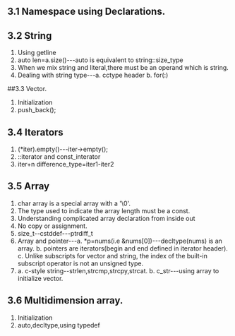 ## 3.1 Namespace using Declarations.

## 3.2 String
1. Using getline
2. auto len=a.size()---auto is equivalent to string::size_type
3. When we mix string and literal,there must be an operand which is string.
4. Dealing with string type---a. cctype header b. for(:)

##3.3 Vector.
1. Initialization
2. push_back();

## 3.4 Iterators
1. (*iter).empty()---iter->empty();
2. ::iterator and const_interator
3. iter+n  difference_type=iter1-iter2

## 3.5 Array
1. char array is a special array with a '\0'.
2. The type used to indicate the array length must be a const. 
3. Understanding complicated array declaration from inside out
4. No copy or assignment.
5. size_t--cstddef---ptrdiff_t
6. Array and pointer---a. *p=nums(i.e &nums[0])---decltype(nums) is an array. b. pointers are iterators(begin and end defined in iterator header). c. Unlike subscripts for vector and string, the index of the built-in subscript operator is not an unsigned type.
7. a. c-style string--strlen,strcmp,strcpy,strcat. b. c_str---using array to initialize vector.

## 3.6 Multidimension array.
1. Initialization
2. auto,decltype,using typedef 


